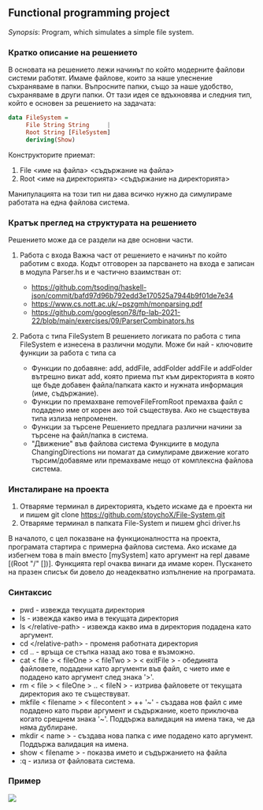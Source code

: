 ## **Functional programming project**
*Synopsis*: Program, which simulates a simple file system.

### Кратко описание на решението
В основата на решението лежи начинът по който модерните файлови системи работят. Имаме файлове, които за наше улеснение съхраняваме в папки. Въпросните папки, също за наше удобство, съхраняваме в други папки. От тази идея се вдъхновява и следния тип, който е основен за решението на задачата:

```haskell 
data FileSystem =
     File String String     |
     Root String [FileSystem]
     deriving(Show)
```
 Конструкторите приемат:
   1. File <име на файла> <съдържание на файла>
   2. Root <име на директорията> <съдържание на директорията>

Манипулацията на този тип ни дава всичко нужно да симулираме работата на една файлова система.

### Кратък преглед на структурата на решението
Решението може да се раздели на две основни части.
1. Работа с входа
     Важна част от решението е начинът по който работим с входа. Кодът отговорен за парсването на входа е записан в модула Parser.hs и е частично взаимстван от:

   * https://github.com/tsoding/haskell-json/commit/bafd97d96b792edd3e170525a7944b9f01de7e34
   * https://www.cs.nott.ac.uk/~pszgmh/monparsing.pdf
   * https://github.com/googleson78/fp-lab-2021-22/blob/main/exercises/09/ParserCombinators.hs
2. Работа с типа FileSystem
     В решението логиката по работа с типа FileSystem е изнесена в различни модули. Може би най - ключовите функции за работа с типа са
     * Функции по добавяне: add, addFile, addFolder
          addFile и addFolder вътрешно викат add, която приема път към директорията в която ще бъде добавен файла/папката както и нужната информация (име, съдържание).
     * Функции по премахване
          removeFileFromRoot премахва файл с подадено име от корен ако той съществува. Ако не съществува типа излиза непроменен.
     * Функции за търсене
        Решението предлага различни начини за търсене на файл/папка в система.
     * "Движение" във файлова система 
        Функциите в модула ChangingDirections ни помагат да симулираме движение когато търсим/добавяме или премахваме нещо от комплексна файлова система.

### Инсталиране на проекта
1. Отваряме терминал в директорията, където искаме да е проекта ни и пишем git clone https://github.com/stoychoX/File-System.git
2. Отваряме терминал в папката File-System и пишем ghci driver.hs

В началото, с цел показване на функционалността на проекта, програмата стартира с примерна файлова система.
Ако искаме да избегнем това в main вместо [mySystem] като аргумент на repl даваме [(Root "/" [])].
Функцията repl очаква винаги да имаме корен. Пускането на празен списък би довело до неадекватно изпълнение на програмата.


### Синтаксис
* pwd - извежда текущата директория
* ls - извежда какво има в текущата директория
* ls <\/relative-path> - извежда какво има в директория подадена като аргумент.
* cd <\/relative-path> - променя работната директория
* cd .. - връща се стъпка назад ако това е възможно.
* cat < file > < fileOne > < fileTwo > > < exitFile > - обединята файловете, подадени като аргументи във файл, с чието име е подадено като аргумент след знака '>'.
* rm < file > < fileOne > .. < fileN > - изтрива файловете от текущата директория ако те съществуват.
* mkfile < filename > < filecontent > ++ '\~' - създава нов файл с име подадено като първи аргумент и съдържание, което приключва когато срещнем знака '~'. Поддържа валидация на имена така, че да няма дублиране.
* mkdir < name > - създава нова папка с име подадено като аргумент. Поддържа валидация на имена.
* show < filename > - показва името и съдържанието на файла
* :q - излиза от файловата система.


### Пример
![](example.bmp)
